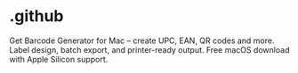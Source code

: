 # .github
Get Barcode Generator for Mac – create UPC, EAN, QR codes and more. Label design, batch export, and printer-ready output. Free macOS download with Apple Silicon support.
